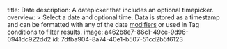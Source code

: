 title: Date
description: A datepicker that includes an optional timepicker.
overview: >
  Select a date and optional time. Data is stored as a timestamp and can be formatted with any of the date [modifiers](/docs/modifiers) or used in Tag conditions to filter results.
image: a462b8e7-86c1-49ce-9d96-0941dc922dd2
id: 7dfba904-8a74-40e1-b507-51cd2b5f6123
